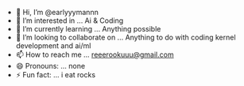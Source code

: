 - 👋 Hi, I’m @earlyyymannn
- 👀 I’m interested in ... Ai & Coding
- 🌱 I’m currently learning ... Anything possible
- 💞️ I’m looking to collaborate on ... Anything to do with coding kernel development and ai/ml
- 📫 How to reach me ... reeerookuuu@gmail.com
- 😄 Pronouns: ... none
- ⚡ Fun fact: ... i eat rocks

<!---
earlyyymannn/earlyyymannn is a ✨ special ✨ repository because its `README.md` (this file) appears on your GitHub profile.
You can click the Preview link to take a look at your changes.
--->
